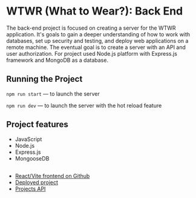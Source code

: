 # WTWR (What to Wear?): Back End

The back-end project is focused on creating a server for the WTWR application. It's goals to gain a deeper understanding of how to work with databases, set up security and testing, and deploy web applications on a remote machine. The eventual goal is to create a server with an API and user authorization.
For project used Node.js platform with Express.js framework and MongoDB as a database.

## Running the Project

`npm run start` — to launch the server

`npm run dev` — to launch the server with the hot reload feature

## Project features

- JavaScript
- Node.js
- Express.js
- MongooseDB

##

- [React/Vite frontend on Github](https://github.com/HexarchGit/se_project_react)
- [Deployed project](https://wtwrproject.jumpingcrab.com/)
- [Projects API](https://api.wtwrproject.jumpingcrab.com/)
